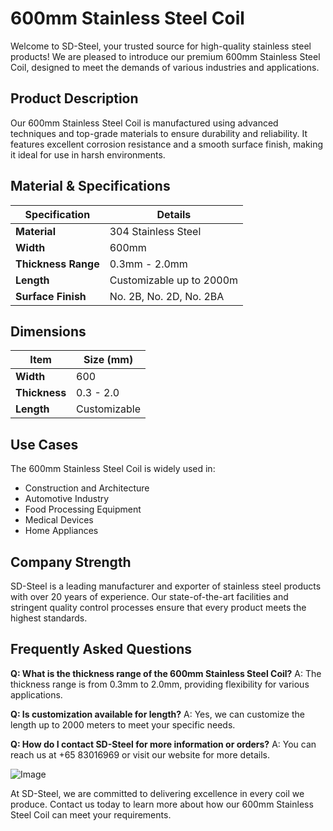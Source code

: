 # 600mm Stainless Steel Coil

Welcome to SD-Steel, your trusted source for high-quality stainless steel products! We are pleased to introduce our premium 600mm Stainless Steel Coil, designed to meet the demands of various industries and applications.

## Product Description
Our 600mm Stainless Steel Coil is manufactured using advanced techniques and top-grade materials to ensure durability and reliability. It features excellent corrosion resistance and a smooth surface finish, making it ideal for use in harsh environments.

## Material & Specifications
| **Specification** | **Details** |
|-------------------|-------------|
| **Material**      | 304 Stainless Steel |
| **Width**         | 600mm |
| **Thickness Range** | 0.3mm - 2.0mm |
| **Length**        | Customizable up to 2000m |
| **Surface Finish** | No. 2B, No. 2D, No. 2BA |

## Dimensions
| **Item**     | **Size (mm)** |
|--------------|---------------|
| **Width**    | 600           |
| **Thickness**| 0.3 - 2.0     |
| **Length**   | Customizable  |

## Use Cases
The 600mm Stainless Steel Coil is widely used in:
- Construction and Architecture
- Automotive Industry
- Food Processing Equipment
- Medical Devices
- Home Appliances

## Company Strength
SD-Steel is a leading manufacturer and exporter of stainless steel products with over 20 years of experience. Our state-of-the-art facilities and stringent quality control processes ensure that every product meets the highest standards.

## Frequently Asked Questions

**Q: What is the thickness range of the 600mm Stainless Steel Coil?**
A: The thickness range is from 0.3mm to 2.0mm, providing flexibility for various applications.

**Q: Is customization available for length?**
A: Yes, we can customize the length up to 2000 meters to meet your specific needs.

**Q: How do I contact SD-Steel for more information or orders?**
A: You can reach us at +65 83016969 or visit our website for more details.

![Image](https://github.com/user-attachments/assets/2567258e-e124-4816-932d-1809bd27ef0b)

At SD-Steel, we are committed to delivering excellence in every coil we produce. Contact us today to learn more about how our 600mm Stainless Steel Coil can meet your requirements.